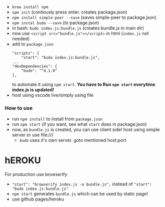 - `brew install npm`
- `npm init` (contiously press enter. creates package.json)
- `npm install simple-peer --save` (saves simple-peer to package.json)
- `npm instal budo --save` (to package.json)
- in bash: `budo index.js:bundle.js` (creates bundle.js in main dir)
- now use `<script src="bundle.js"></script>` in html (`index.js` not needed)
- add to `package.json`
    ```
    "scripts": {
        "start": "budo index.js:bundle.js",
    ...
    "devDependencies": {
        "budo": "^4.1.0"
    },
    ```
    to automate it using `npm start`. 
    **You have to Run `npm start` everytime index.js is updated!**
- host using vscode live/simply using file

### How to use

- run `npm install` to install from `package.json`
- run `npm start` (if you want, see what `start` does in package.json)
- now, as `bundle.js` is created, you can use client side! host using simple server or use file:///
    - `budo` uses it's own server. goto mentioned host:port


# hEROKU 
 For production use browserify


- `"start": "browserify index.js -o bundle.js",` instead of `"start": "budo index.js:bundle.js"`
- `npm start` generates `bundle.js` which can be used by static page!
- use github pages/heroku